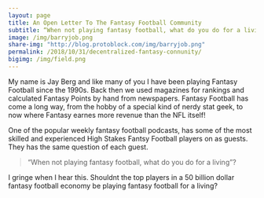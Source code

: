 ```yaml
---
layout: page
title: An Open Letter To The Fantasy Football Community
subtitle: “When not playing fantasy football, what do you do for a living?” 
image: /img/barryjob.png
share-img: "http://blog.protoblock.com/img/barryjob.png"
permalink: /2018/10/31/decentralized-fantasy-connunity/
bigimg: /img/field.png
---
```


My name is Jay Berg and like many of you I have been playing Fantasy Football since the 1990s. Back then we used magazines for rankings and calculated Fantasy Points by hand from newspapers. Fantasy Football has come a long way, from the hobby of a special kind of nerdy stat geek, to now where Fantasy earnes more revenue than the NFL itself! 

One of the popular weekly fantasy football podcasts, has some of the most skilled and experienced High Stakes Fantsy Football players on as guests. They has the same question of each guest. 
> “When not playing fantasy football, what do you do for a living”? 

I gringe when I hear this. Shouldnt the top players in a 50 billion dollar fantasy football economy be playing fantasy football for a living?
